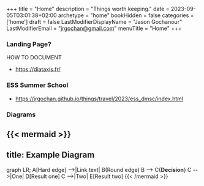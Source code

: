 +++
title = "Home"
description = "Things worth keeping."
date = 2023-09-05T03:01:38+02:00
archetype = "home"
bookHidden = false
categories = ['home']
draft = false
LastModifierDisplayName = "Jason Gochanour"
LastModifierEmail = "jrgochan@gmail.com"
menuTitle = "Home"
+++

### Landing Page?

HOW TO DOCUMENT
- https://diataxis.fr/

### ESS Summer School

- https://jrgochan.github.io/things/travel/2023/ess_dmsc/index.html

### Diagrams

{{< mermaid >}}
---
title: Example Diagram
---
graph LR;
    A[Hard edge] -->|Link text| B(Round edge)
    B --> C{<strong>Decision</strong>}
    C -->|One| D[Result one]
    C -->|Two| E[Result two]
{{< /mermaid >}}